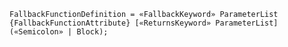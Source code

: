 <!-- This file is generated automatically by infrastructure scripts. Please don't edit by hand. -->

```{ .ebnf .slang-ebnf #FallbackFunctionDefinition }
FallbackFunctionDefinition = «FallbackKeyword» ParameterList {FallbackFunctionAttribute} [«ReturnsKeyword» ParameterList] («Semicolon» | Block);
```
